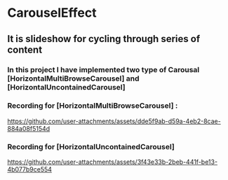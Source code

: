 # CarouselEffect

## It is slideshow for cycling through series of content

### In this project I have implemented two type of Carousal **[HorizontalMultiBrowseCarousel]** and **[HorizontalUncontainedCarousel]**

### Recording for [HorizontalMultiBrowseCarousel] :
https://github.com/user-attachments/assets/dde5f9ab-d59a-4eb2-8cae-884a08f5154d
### Recording for [HorizontalUncontainedCarousel] 
https://github.com/user-attachments/assets/3f43e33b-2beb-441f-be13-4b077b9ce554
